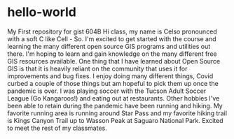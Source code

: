 # hello-world
My First repository for gist 604B
Hi class, my name is Celso pronounced with a soft C like Cell - So. I'm excited to get started with the course and learning the many different open source GIS programs and utilities out there. I'm hoping to learn and gain knowledge on the many different free GIS resources available. One thing that I have learned about Open Source GIS is that it is heavily reliant on the community that uses it for improvements and bug fixes. I enjoy doing many different things, Covid curbed a couple of those things but am hopeful to pick them up once the pandemic is over. I was playing soccer with the Tucson Adult Soccer League (Go Kangaroos!) and eating out at restaurants. Other hobbies I've been able to retain during the pandemic have been running and hiking. My favorite running area is running around Star Pass and my favorite hiking trail is Kings Canyon Trail up to Wasson Peak at Saguaro National Park. Excited to meet the rest of my classmates.
